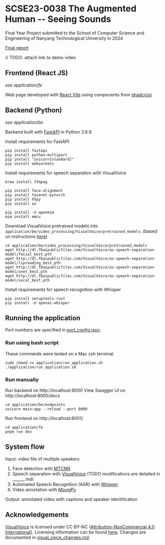 # SCSE23-0038 The Augmented Human -- Seeing Sounds
Final Year Project submitted to the School of Computer Science and Engineering of Nanyang Technological University in 2024

[Final report](https://hdl.handle.net/10356/175150)

// TODO: attach link to demo video


## Frontend (React JS)
*see application/fe*

Web page developed with [React Vite](https://vitejs.dev/) using components from [shadcn/ui](https://ui.shadcn.com/)


## Backend (Python)
*see application/be*

Backend built with [FastAPI](https://fastapi.tiangolo.com/) in Python 3.8.9.

Install requirements for FastAPI
```
pip install fastapi
pip install python-multipart
pip install "uvicorn[standard]"
pip install websockets
```

Install requirements for speech separation with VisualVoice
```
brew install ffmpeg

pip install face-alignment 
pip install facenet-pytorch
pip install h5py
pip install av

pip install -U openmim
mim install mmcv
```

Download VisualVoice pretrained models into `application/be/video_processing/VisualVoice/pretrained_models`.
(based on instructions [here](https://github.com/facebookresearch/VisualVoice?tab=readme-ov-file#demo-with-the-pre-trained-models))
```
cd application/be/video_processing/VisualVoice/pretrained_models
wget http://dl.fbaipublicfiles.com/VisualVoice/av-speech-separation-model/facial_best.pth
wget http://dl.fbaipublicfiles.com/VisualVoice/av-speech-separation-model/lipreading_best.pth
wget http://dl.fbaipublicfiles.com/VisualVoice/av-speech-separation-model/unet_best.pth
wget http://dl.fbaipublicfiles.com/VisualVoice/av-speech-separation-model/vocal_best.pth
```


Install requirements for speech recognition with Whisper
```
pip install setuptools-rust
pip install -U openai-whisper
```


## Running the application 
Port numbers are specified in [port_config.json](./application/port_config.json).

### Run using bash script 
These commands were tested on a Mac zsh terminal.
```
sudo chmod +x application/run_application.sh
./application/run_application.sh
```

### Run manually
Run backend on http://localhost:8000
View Swagger UI on http://localhost:8000/docs 
```
cd application/be/endpoints
uvicorn main:app --reload --port 8000
```

Run frontend on http://localhost:8001/
```
cd application/fe
pnpm run dev
```


## System flow
Input: video file of multiple speakers

1. Face detection with [MTCNN](https://github.com/timesler/facenet-pytorch?tab=readme-ov-file#guide-to-mtcnn-in-facenet-pytorch)
2. Speech separation with [VisualVoice](https://github.com/facebookresearch/VisualVoice/tree/main) (TODO modifications are detailed in ______.md)
3. Automated Speech Recognition (ASR) with [Whisper](https://github.com/openai/whisper)
4. Video annotation with [MoviePy](https://zulko.github.io/moviepy/)

Output: annotated video with captions and speaker identification 


## Acknowledgements
[VisualVoice](https://github.com/facebookresearch/VisualVoice/tree/main) is licensed under CC BY-NC ([Attribution-NonCommercial 4.0 International](https://creativecommons.org/licenses/by-nc/4.0/)). Licensing information can be found [here](https://github.com/facebookresearch/VisualVoice?tab=License-1-ov-file). Changes are documented in [visual_voice_changes.md](./application/be/video_processing/visual_voice_changes.md).
